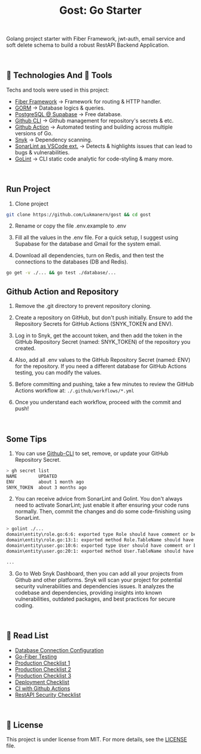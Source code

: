 <h1 align="center">Gost: Go Starter</h1>

<br>

Golang project starter with Fiber Framework, jwt-auth, email service and soft delete schema to build a robust RestAPI Backend Application.

&#xa0;

## :rocket: Technologies And :wrench: Tools

Techs and tools were used in this project:

- [Fiber Framework](https://docs.gofiber.io/) → Framework for routing & HTTP handler.
- [GORM](https://gorm.io/) → Database logics & queries.
- [PostgreSQL @ Supabase](https://www.supabase.com) → Free database.
- [Github CLI](https://cli.github.com/) → Github management for repository's secrets & etc.
- [Github Action](https://github.com/features/actions) → Automated testing and building across multiple versions of Go.
- [Snyk](https://app.snyk.io/) → Dependency scanning.
- [SonarLint as VSCode ext.](https://marketplace.visualstudio.com/items?itemName=SonarSource.sonarlint-vscode) → Detects & highlights issues that can lead to bugs & vulnerabilities.
- [GoLint](https://github.com/golang/lint) → CLI static code analytic for code-styling & many more.

&#xa0;

## Run Project

1. Clone project

```bash
git clone https://github.com/Lukmanern/gost && cd gost
```

2. Rename or copy the file .env.example to .env

3. Fill all the values in the .env file. For a quick setup, I suggest using Supabase for the database and Gmail for the system email.

4. Download all dependencies, turn on Redis, and then test the connections to the databases (DB and Redis).

```bash
go get -v ./... && go test ./database/...
```

## Github Action and Repository

1. Remove the .git directory to prevent repository cloning.

2. Create a repository on GitHub, but don't push initially. Ensure to add the Repository Secrets for GitHub Actions (SNYK_TOKEN and ENV).

3. Log in to Snyk, get the account token, and then add the token in the GitHub Repository Secret (named: SNYK_TOKEN) of the repository you created.

4. Also, add all .env values to the GitHub Repository Secret (named: ENV) for the repository. If you need a different database for GitHub Actions testing, you can modify the values.

5. Before committing and pushing, take a few minutes to review the GitHub Actions workflow at: `./.github/workflows/*.yml`

6. Once you understand each workflow, proceed with the commit and push!

&#xa0;

## Some Tips

1. You can use [Github-CLI](https://cli.github.com/) to set, remove, or update your GitHub Repository Secret.

```bash
> gh secret list
NAME        UPDATED
ENV         about 1 month ago
SNYK_TOKEN  about 3 months ago
```

2. You can receive advice from SonarLint and Golint. You don't always need to activate SonarLint; just enable it after ensuring your code runs normally. Then, commit the changes and do some code-finishing using SonarLint.

```bash
> golint ./...
domain\entity\role.go:6:6: exported type Role should have comment or be unexported
domain\entity\role.go:13:1: exported method Role.TableName should have comment or be unexported
domain\entity\user.go:10:6: exported type User should have comment or be unexported
domain\entity\user.go:20:1: exported method User.TableName should have comment or be unexported

...
```

3. Go to Web Snyk Dashboard, then you can add all your projects from Github and other platforms. Snyk will scan your project for potential security vulnerabilities and dependencies issues. It analyzes the codebase and dependencies, providing insights into known vulnerabilities, outdated packages, and best practices for secure coding.

&#xa0;

## :closed_book: Read List

- [Database Connection Configuration](https://www.alexedwards.net/blog/configuring-sqldb)
- [Go-Fiber Testing](https://dev.to/koddr/go-fiber-by-examples-testing-the-application-1ldf)
- [Production Checklist 1](https://aleksei-kornev.medium.com/production-readiness-checklist-for-backend-applications-8d2b0c57ccec/)
- [Production Checklist 2](https://github.com/gorrion-io/production-readiness-checklist/)
- [Production Checklist 3](https://www.cockroachlabs.com/docs/cockroachcloud/production-checklist/)
- [Deployment Checklist](https://last9.io/blog/deployment-readiness-checklists/)
- [CI with Github Actions](https://www.alexedwards.net/blog/ci-with-go-and-github-actions)
- [RestAPI Security Checklist](https://roadmap.sh/best-practices/api-security/)

&#xa0;

## :memo: License

This project is under license from MIT. For more details, see the [LICENSE](LICENSE) file.

&#xa0;
